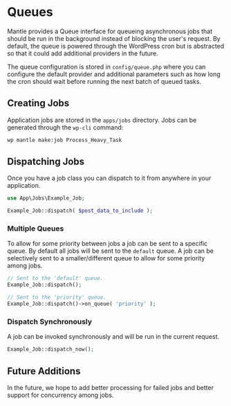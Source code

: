 Queues
======

Mantle provides a Queue interface for queueing asynchronous jobs that should be run in the background
instead of blocking the user's request. By default, the queue is powered through the WordPress cron but
is abstracted so that it could add additional providers in the future.

The queue configuration is stored in `config/queue.php` where you can configure the default provider and additional
parameters such as how long the cron should wait before running the next batch of queued tasks.

## Creating Jobs

Application jobs are stored in the `apps/jobs` directory. Jobs can be generated through the `wp-cli` command:

```bash
wp mantle make:job Process_Heavy_Task
```

## Dispatching Jobs
Once you have a job class you can dispatch to it from anywhere in your application.

```php
use App\Jobs\Example_Job;

Example_Job::dispatch( $post_data_to_include );
```

### Multiple Queues
To allow for some priority between jobs a job can be sent to a specific queue. By default all jobs will be sent
to the `default` queue. A job can be selectively sent to a smaller/different queue to allow for some priority
among jobs.

```php
// Sent to the 'default' queue.
Example_Job::dispatch();

// Sent to the 'priority' queue.
Example_Job::dispatch()->on_queue( 'priority' );
```

### Dispatch Synchronously
A job can be invoked synchronously and will be run in the current request.

```php
Example_Job::dispatch_now();
```

## Future Additions
In the future, we hope to add better processing for failed jobs and better support for concurrency among jobs.
